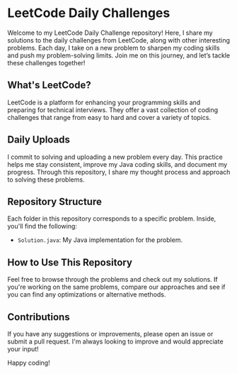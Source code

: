 # LeetCode Daily Challenges

Welcome to my LeetCode Daily Challenge repository! Here, I share my solutions to the daily challenges from LeetCode, along with other interesting problems. Each day, I take on a new problem to sharpen my coding skills and push my problem-solving limits. Join me on this journey, and let’s tackle these challenges together!

## What's LeetCode?

LeetCode is a platform for enhancing your programming skills and preparing for technical interviews. They offer a vast collection of coding challenges that range from easy to hard and cover a variety of topics.

## Daily Uploads

I commit to solving and uploading a new problem every day. This practice helps me stay consistent, improve my Java coding skills, and document my progress. Through this repository, I share my thought process and approach to solving these problems.

## Repository Structure

Each folder in this repository corresponds to a specific problem. Inside, you'll find the following:

- `Solution.java`: My Java implementation for the problem.

## How to Use This Repository

Feel free to browse through the problems and check out my solutions. If you're working on the same problems, compare our approaches and see if you can find any optimizations or alternative methods.

## Contributions

If you have any suggestions or improvements, please open an issue or submit a pull request. I'm always looking to improve and would appreciate your input!



Happy coding!
